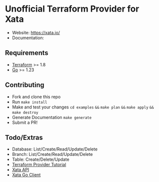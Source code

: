 # Unofficial Terraform Provider for Xata
- Website: https://xata.io/
- Documentation:

## Requirements
- [Terraform](https://developer.hashicorp.com/terraform/downloads) >= 1.8
- [Go](https://golang.org/doc/install) >= 1.23

## Contributing
- Fork and clone this repo
- Run `make install`
- Make and test your changes `cd examples` `&&` `make plan` `&&` `make apply` `&&` `make destroy`
- Generate Documentation `make generate`
- Submit a PR!

## Todo/Extras
- Database: List/Create/Read/Update/Delete
- Branch: List/Create/Read/Update/Delete
- Table: Create/Delete/Update
- [Terraform Provider Tutorial](https://developer.hashicorp.com/terraform/tutorials/providers-plugin-framework/providers-plugin-framework-provider)
- [Xata API](https://xata.io/docs/api-reference)
- [Xata Go Client](https://github.com/xataio/xata-go/blob/main/xata)